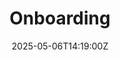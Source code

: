 ---
title: Onboarding
linkTitle: Onboarding
date: '2025-05-06T14:19:00Z'
weight: 1
description: Onboarding at GitLab emphasizes a self-driven process over two weeks,
  with specific tasks assigned via GitLab issues. New hires participate in a pre-onboarding
  call and are added to relevant Slack channels for support. Compliance checks ensure
  all onboarding tasks are completed within 60 days.
draft: false
ref: onboarding
---